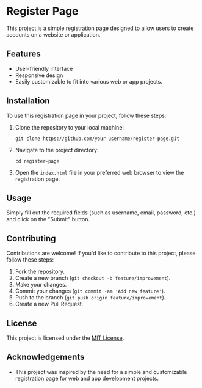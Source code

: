 # Register Page

This project is a simple registration page designed to allow users to create accounts on a website or application.

## Features

- User-friendly interface
- Responsive design
- Easily customizable to fit into various web or app projects.

## Installation

To use this registration page in your project, follow these steps:

1. Clone the repository to your local machine:

   ```
   git clone https://github.com/your-username/register-page.git
   ```

2. Navigate to the project directory:

   ```
   cd register-page
   ```

3. Open the `index.html` file in your preferred web browser to view the registration page.

## Usage

Simply fill out the required fields (such as username, email, password, etc.) and click on the "Submit" button.

## Contributing

Contributions are welcome! If you'd like to contribute to this project, please follow these steps:

1. Fork the repository.
2. Create a new branch (`git checkout -b feature/improvement`).
3. Make your changes.
4. Commit your changes (`git commit -am 'Add new feature'`).
5. Push to the branch (`git push origin feature/improvement`).
6. Create a new Pull Request.

## License

This project is licensed under the [MIT License](LICENSE).

## Acknowledgements

- This project was inspired by the need for a simple and customizable registration page for web and app development projects.
